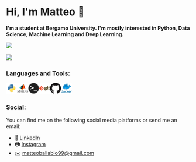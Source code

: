 # Hi, I'm Matteo 👋

<strong>I'm a student at Bergamo University. I'm mostly interested in Python, Data Science, Machine Learning and Deep Learning.</strong>

<!---
M-ballabio1/M-ballabio1 is a ✨ special ✨ repository because its `README.md` (this file) appears on your GitHub profile.
You can click the Preview link to take a look at your changes.
--->
![](https://github-readme-stats.vercel.app/api/top-langs/?username=M-ballabio1&&hide=jupyter%20notebook&title_color=ffffff&text_color=c9cacc&line_height=27&icon_color=2bbc8a&bg_color=1d1f21&layout=compact&langs_count=6) 

![](https://github-readme-stats.vercel.app/api?username=M-ballabio1&show_icons=true&line_height=27&count_private=true&title_color=ffffff&text_color=c9cacc&icon_color=2bbc8a&bg_color=1d1f21)


### Languages and Tools:
<img align="left" alt="Python" width="30px" src="https://raw.githubusercontent.com/github/explore/80688e429a7d4ef2fca1e82350fe8e3517d3494d/topics/python/python.png" />
<img align="left" alt="Matlab" width="30px" src="https://raw.githubusercontent.com/github/explore/80688e429a7d4ef2fca1e82350fe8e3517d3494d/topics/matlab/matlab.png" />
<img align="left" alt="Terminal" width="30px" src="https://raw.githubusercontent.com/github/explore/80688e429a7d4ef2fca1e82350fe8e3517d3494d/topics/terminal/terminal.png" />
<img align="left" alt="Git" width="30px" src="https://raw.githubusercontent.com/github/explore/80688e429a7d4ef2fca1e82350fe8e3517d3494d/topics/git/git.png" />
<img align="left" alt="GitHub" width="30px" src="https://raw.githubusercontent.com/github/explore/78df643247d429f6cc873026c0622819ad797942/topics/github/github.png" />
<img align="left" alt="Docker" width="30px" src="https://raw.githubusercontent.com/github/explore/80688e429a7d4ef2fca1e82350fe8e3517d3494d/topics/docker/docker.png" />

<br />
<br />

### Social:
You can find me on the following social media platforms or send me an email:
* 👔 [LinkedIn](https://www.linkedin.com/in/matteo-ballabio-67b288182/)
* 📷 [Instagram](https://www.instagram.com/matteoballabio1/)
* ✉️ [matteoballabio99@gmail.com](mailto:matteoballabio99@gmail.com)


